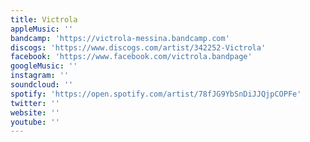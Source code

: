 ```yaml
---
title: Victrola
appleMusic: ''
bandcamp: 'https://victrola-messina.bandcamp.com'
discogs: 'https://www.discogs.com/artist/342252-Victrola'
facebook: 'https://www.facebook.com/victrola.bandpage'
googleMusic: ''
instagram: ''
soundcloud: ''
spotify: 'https://open.spotify.com/artist/78fJG9YbSnDiJJQjpCOPFe'
twitter: ''
website: ''
youtube: ''
---
```

